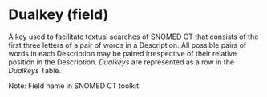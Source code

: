 # Dualkey (field)

A key used to facilitate textual searches of SNOMED CT that consists of the first three letters of a pair of words in a Description. All possible pairs of words in each Description may be paired irrespective of their relative position in the Description. _Dualkeys_ are represented as a row in the _Dualkeys_ Table.

Note: Field name in SNOMED CT toolkit
